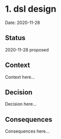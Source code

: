 # 1. dsl design

Date: 2020-11-28

## Status

2020-11-28 proposed

## Context

Context here...

## Decision

Decision here...

## Consequences

Consequences here...
